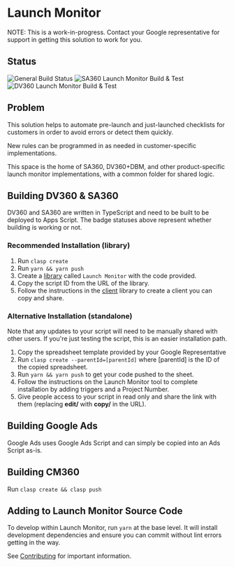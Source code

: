 # Launch Monitor

NOTE: This is a work-in-progress. Contact your Google representative for support
in getting this solution to work for you.

## Status

![General Build Status](https://github.com/google-marketing-solutions/margin-protection/actions/workflows/build.yaml/badge.svg)
![SA360 Launch Monitor Build & Test](https://github.com/google-marketing-solutions/margin-protection/actions/workflows/sa360.yaml/badge.svg)
![DV360 Launch Monitor Build & Test](https://github.com/google-marketing-solutions/margin-protection/actions/workflows/dv360.yaml/badge.svg)

## Problem

This solution helps to automate pre-launch and just-launched checklists for
customers in order to avoid errors or detect them quickly.

New rules can be programmed in as needed in customer-specific implementations.

This space is the home of SA360, DV360+DBM, and other product-specific
launch monitor implementations, with a common folder for shared logic.

## Building DV360 & SA360

DV360 and SA360 are written in TypeScript and need to be built to be deployed to
Apps Script. The badge statuses above represent whether building is working or
not.

### Recommended Installation (library)

1. Run `clasp create`
2. Run `yarn && yarn push`
3. Create a [library](https://developers.google.com/apps-script/guides/libraries#create_and_share_a_library) called `Launch Monitor` with the code provided.
4. Copy the script ID from the URL of the library.
5. Follow the instructions in the [client](client) library to create a client you can copy and share.

### Alternative Installation (standalone)

Note that any updates to your script will need to be manually shared with other users.
If you're just testing the script, this is an easier installation path.

1. Copy the spreadsheet template provided by your Google Representative
2. Run `clasp create --parentId=[parentId]` where [parentId] is the ID of the copied spreadsheet.
3. Run `yarn && yarn push` to get your code pushed to the sheet.
4. Follow the instructions on the Launch Monitor tool to complete installation by adding triggers and a Project Number.
5. Give people access to your script in read only and share the link with them (replacing **edit/** with **copy/** in the URL).

## Building Google Ads

Google Ads uses Google Ads Script and can simply be copied into an Ads Script
as-is.

## Building CM360

Run `clasp create && clasp push`

## Adding to Launch Monitor Source Code

To develop within Launch Monitor, run `yarn` at the base level. It will install
development dependencies and ensure you can commit without lint errors getting
in the way.

See [Contributing](docs/contributing.md) for important information.
